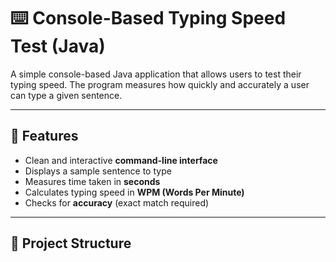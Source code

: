 # ⌨️ Console-Based Typing Speed Test (Java)

A simple console-based Java application that allows users to test their typing speed. The program measures how quickly and accurately a user can type a given sentence.

---

## 📌 Features

- Clean and interactive **command-line interface**
- Displays a sample sentence to type
- Measures time taken in **seconds**
- Calculates typing speed in **WPM (Words Per Minute)**
- Checks for **accuracy** (exact match required)

---

## 📁 Project Structure

